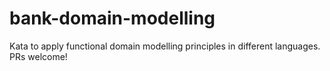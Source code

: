 # bank-domain-modelling
Kata to apply functional domain modelling principles in different languages. PRs welcome!
